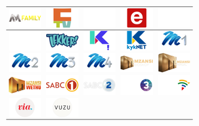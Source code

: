 | ![](https://raw.githubusercontent.com/RevGear/logo/master/Countries/ZA/Africa-Magic-Family.png) | ![](https://raw.githubusercontent.com/RevGear/logo/master/Countries/ZA/Cape-Town-TV.png) | ![](https://raw.githubusercontent.com/RevGear/logo/master/Countries/ZA/Channel-O.png) | ![](https://raw.githubusercontent.com/RevGear/logo/master/Countries/ZA/etv.png) | ![](https://raw.githubusercontent.com/RevGear/logo/master/Countries/ZA/Faith-Africa.png) | 
|:---:|:---:|:---:|:---:|:---:| 
| ![](https://raw.githubusercontent.com/RevGear/logo/master/Countries/ZA/Fliek-Net.png) | ![](https://raw.githubusercontent.com/RevGear/logo/master/Countries/ZA/Kyk-Net-Lekker.png) | ![](https://raw.githubusercontent.com/RevGear/logo/master/Countries/ZA/Kyk-Net-Nou.png) | ![](https://raw.githubusercontent.com/RevGear/logo/master/Countries/ZA/Kyk-Net.png) | ![](https://raw.githubusercontent.com/RevGear/logo/master/Countries/ZA/MNet-Movies-1.png) | 
| ![](https://raw.githubusercontent.com/RevGear/logo/master/Countries/ZA/MNet-Movies-2.png) | ![](https://raw.githubusercontent.com/RevGear/logo/master/Countries/ZA/MNet-Movies-3.png) | ![](https://raw.githubusercontent.com/RevGear/logo/master/Countries/ZA/MNet-Movies-4.png) | ![](https://raw.githubusercontent.com/RevGear/logo/master/Countries/ZA/Mzansi-Bioskop.png) | ![](https://raw.githubusercontent.com/RevGear/logo/master/Countries/ZA/Mzansi-Magic.png) | 
| ![](https://raw.githubusercontent.com/RevGear/logo/master/Countries/ZA/Mzansi-Wethu.png) | ![](https://raw.githubusercontent.com/RevGear/logo/master/Countries/ZA/SABC-1.png) | ![](https://raw.githubusercontent.com/RevGear/logo/master/Countries/ZA/SABC-2.png) | ![](https://raw.githubusercontent.com/RevGear/logo/master/Countries/ZA/SABC-3.png) | ![](https://raw.githubusercontent.com/RevGear/logo/master/Countries/ZA/SABC-News.png) | 
| ![](https://raw.githubusercontent.com/RevGear/logo/master/Countries/ZA/Via.png) | ![](https://raw.githubusercontent.com/RevGear/logo/master/Countries/ZA/Vuzu.png)  | 
